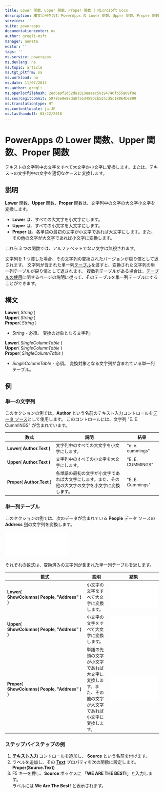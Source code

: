 ```yaml
---
title: Lower 関数、Upper 関数、Proper 関数 | Microsoft Docs
description: 構文と例を含む PowerApps の Lower 関数、Upper 関数、Proper 関数の参照情報
services: ''
suite: powerapps
documentationcenter: na
author: gregli-msft
manager: anneta
editor: ''
tags: ''
ms.service: powerapps
ms.devlang: na
ms.topic: article
ms.tgt_pltfrm: na
ms.workload: na
ms.date: 11/07/2015
ms.author: gregli
ms.openlocfilehash: 2ed6a9f1d52da1818eaaec50194740fb55a09f8e
ms.sourcegitcommit: 59785e9e82da8f5bd459dcb5da3d5c18064b0899
ms.translationtype: HT
ms.contentlocale: ja-JP
ms.lasthandoff: 03/22/2018
---
```

# <a name="lower-upper-and-proper-functions-in-powerapps"></a>PowerApps の Lower 関数、Upper 関数、Proper 関数
テキストの文字列中の文字をすべて大文字か小文字に変換します。または、テキストの文字列中の文字を適切なケースに変換します。

## <a name="description"></a>説明
**Lower** 関数、**Upper** 関数、**Proper** 関数は、文字列中の文字の大文字小文字を変換します。

* **Lower** は、すべての大文字を小文字にします。
* **Upper** は、すべての小文字を大文字にします。
* **Proper** は、各単語の最初の文字が小文字であれば大文字にします。また、その他の文字が大文字であれば小文字に変換します。

これら 3 つの関数では、アルファベットでない文字は無視されます。

文字列を 1 つ渡した場合、その文字列の変換されたバージョンが戻り値として返されます。  文字列が含まれた単一列[テーブル](../working-with-tables.md)を渡すと、変換された文字列の単一列テーブルが戻り値として返されます。 複数列テーブルがある場合は、[テーブルの使用](../working-with-tables.md)に関するページの説明に従って、そのテーブルを単一列テーブルにすることができます。

## <a name="syntax"></a>構文
**Lower**( *String* )<br>**Upper**( *String* )<br>**Proper**( *String* )

* *String* - 必須。 変換の対象となる文字列。

**Lower**( *SingleColumnTable* )<br>**Upper**( *SingleColumnTable* )<br>**Proper**( *SingleColumnTable* )

* *SingleColumnTable* - 必須。 変換対象となる文字列が含まれている単一列テーブル。

## <a name="examples"></a>例
### <a name="single-string"></a>単一の文字列
このセクションの例では、**Author** という名前のテキスト入力コントロールを[データ ソース](../working-with-data-sources.md)として使用します。 このコントロールには、文字列 "E. E. CummINGS" が含まれています。

| 数式 | 説明 | 結果 |
| --- | --- | --- |
| **Lower(&nbsp;Author.Text&nbsp;)** |文字列中のすべての大文字を小文字にします。 |"e. e. cummings" |
| **Upper(&nbsp;Author.Text&nbsp;)** |文字列中のすべての小文字を大文字にします。 |"E. E. CUMMINGS" |
| **Proper(&nbsp;Author.Text&nbsp;)** |各単語の最初の文字が小文字であれば大文字にします。また、その他の大文字の文字を小文字に変換します。 |"E. E. Cummings" |

### <a name="single-column-table"></a>単一列テーブル
このセクションの例では、次のデータが含まれている **People** データ ソースの **Address** [列](../working-with-tables.md#columns)の文字列を変換します。

![](media/function-lower-upper-proper/people-table.png)

それぞれの数式は、変換済みの文字列が含まれた単一列テーブルを返します。

| 数式 | 説明 | 結果 |
| --- | --- | --- |
| **Lower( ShowColumns(&nbsp;People,&nbsp;"Address"&nbsp;) )** |小文字の文字をすべて大文字に変換します。 |<style> img { max-width:none; } </style> ![](media/function-lower-upper-proper/people-table-lower.png) |
| **Upper( ShowColumns(&nbsp;People,&nbsp;"Address"&nbsp;) )** |小文字の文字をすべて大文字に変換します。 |![](media/function-lower-upper-proper/people-table-upper.png) |
| **Proper( ShowColumns(&nbsp;People,&nbsp;"Address"&nbsp;) )** |単語の先頭の文字が小文字であれば大文字に変換します。また、その他の文字が大文字であれば小文字に変換します。 |![](media/function-lower-upper-proper/people-table-proper.png) |

### <a name="step-by-step-example"></a>ステップバイステップの例
1. **[テキスト入力](../controls/control-text-input.md)** コントロールを追加し、 **Source** という名前を付けます。
2. ラベルを追加し、その **[Text](../controls/properties-core.md)** プロパティを次の関数に設定します。<br>**Proper(Source.Text)**
3. F5 キーを押し、**Source** ボックスに 「**WE ARE THE BEST!**」と入力します。<br>ラベルには **We Are The Best!** と表示されます。

